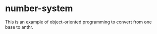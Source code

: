# number-system

This is an example of object-oriented programming to convert from one base to anthr.